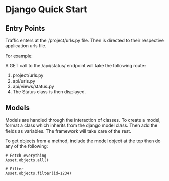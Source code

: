 # Django Quick Start

## Entry Points

Traffic enters at the /project/urls.py file. Then is directed to their respective application urls file.

For example:

A GET call to the /api/status/ endpoint will take the following route:

1. project/urls.py
2. api/urls.py
3. api/views/status.py
4. The Status class is then displayed. 

## Models

Models are handled through the interaction of classes. To create a model, format a class which inherits from the django model class. Then add the fields as variables. The framework will take care of the rest.

To get objects from a method, include the model object at the top then do any of the following:

```
# Fetch everything
Asset.objects.all()

# Filter
Asset.objects.filter(id=1234)
```